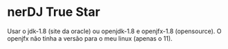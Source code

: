 # nerDJ True Star

Usar o jdk-1.8 (site da oracle) ou openjdk-1.8 e openjfx-1.8 (opensource).
O openjfx não tinha a versão para o meu linux (apenas o 11).

